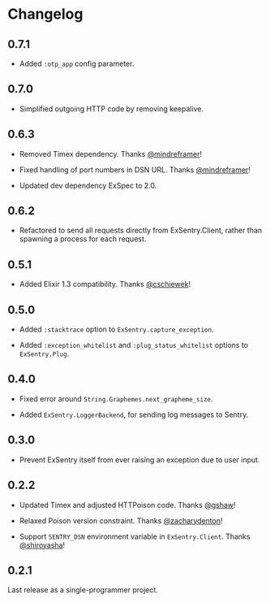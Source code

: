 # Changelog


## 0.7.1

* Added `:otp_app` config parameter.


## 0.7.0

* Simplified outgoing HTTP code by removing keepalive.


## 0.6.3

* Removed Timex dependency.
  Thanks [@mindreframer](https://github.com/mindreframer)!

* Fixed handling of port numbers in DSN URL.
  Thanks [@mindreframer](https://github.com/mindreframer)!

* Updated dev dependency ExSpec to 2.0.


## 0.6.2

* Refactored to send all requests directly from ExSentry.Client, rather
  than spawning a process for each request.


## 0.5.1

* Added Elixir 1.3 compatibility.
  Thanks [@cschiewek](https://github.com/cschiewek)!


## 0.5.0

* Added `:stacktrace` option to `ExSentry.capture_exception`.

* Added `:exception_whitelist` and `:plug_status_whitelist` options
  to `ExSentry.Plug`.


## 0.4.0

* Fixed error around `String.Graphemes.next_grapheme_size`.

* Added `ExSentry.LoggerBackend`, for sending log messages to Sentry.


## 0.3.0

* Prevent ExSentry itself from ever raising an exception due to user
  input.


## 0.2.2

* Updated Timex and adjusted HTTPoison code. Thanks
  [@gshaw](https://github.com/gshaw)!

* Relaxed Poison version constraint.
  Thanks [@zacharydenton](https://github.com/zacharydenton)!

* Support `SENTRY_DSN` environment variable in `ExSentry.Client`.
  Thanks [@shiroyasha](https://github.com/shiroyasha)!


## 0.2.1

Last release as a single-programmer project.

